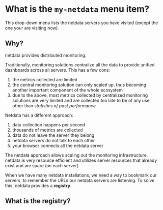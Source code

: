 # What is the `my-netdata` menu item?

This drop-down menu lists the netdata servers you have visited (except the one your are visiting now).


## Why?

netdata provides distributed monitoring.

Traditionally, monitoring solutions centralize all the data to provide unified dashboards across all servers. This has a few cons:

1. the metrics collected are limited
2. the central monitoring solution can only scaled up, thus becoming another important component of the whole ecosystem
3. due to the above, most metrics collected by centralized monitoring solutions are very limited and are collected too late to be of any use other than *statistics of past performance*

Netdata has a different approach:

1. data collection happens per second
2. thousands of metrics are collected
3. data do not leave the server they belong
4. netdata servers do not talk to each other
5. your browser connects all the netdata server

The netdata approach allows scaling out the monitoring infrastructure. netdata is very resource efficient and utilizes server resources that already exist and are spare (on each server).

When we have many netdata installations, we need a way to bookmark our servers, to remember the URLs our netdata servers are listening. To solve this, netdata provides a **registry**.

## What is the registry?

